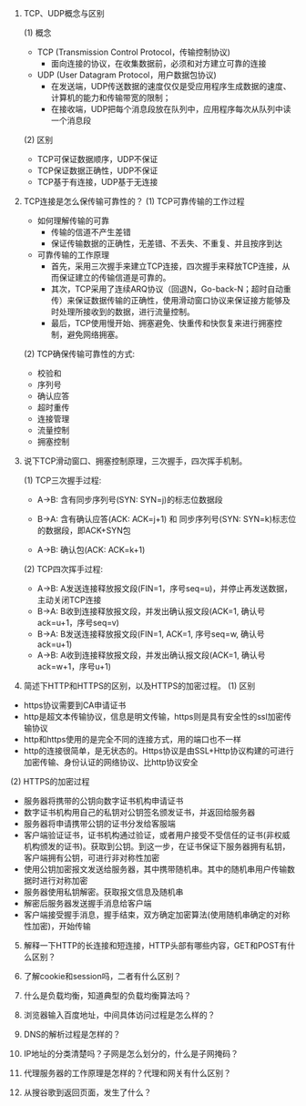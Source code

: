 1. TCP、UDP概念与区别

   (1) 概念

   * TCP (Transmission Control Protocol，传输控制协议) 
     * 面向连接的协议，在收集数据前，必须和对方建立可靠的连接
   * UDP (User Datagram Protocol，用户数据包协议)
     * 在发送端，UDP传送数据的速度仅仅是受应用程序生成数据的速度、计算机的能力和传输带宽的限制；
     * 在接收端，UDP把每个消息段放在队列中，应用程序每次从队列中读一个消息段

   (2) 区别

   * TCP可保证数据顺序，UDP不保证
   * TCP保证数据正确性，UDP不保证
   * TCP基于有连接，UDP基于无连接

   

2. TCP连接是怎么保传输可靠性的？ 
   (1) TCP可靠传输的工作过程

   * 如何理解传输的可靠
     * 传输的信道不产生差错
     * 保证传输数据的正确性，无差错、不丢失、不重复、并且按序到达
   * 可靠传输的工作原理
     * 首先，采用三次握手来建立TCP连接，四次握手来释放TCP连接，从而保证建立的传输信道是可靠的。
     * 其次，TCP采用了连续ARQ协议（回退N，Go-back-N；超时自动重传）来保证数据传输的正确性，使用滑动窗口协议来保证接方能够及时处理所接收到的数据，进行流量控制。
     * 最后，TCP使用慢开始、拥塞避免、快重传和快恢复来进行拥塞控制，避免网络拥塞。

   (2) TCP确保传输可靠性的方式:

   * 校验和
   * 序列号
   * 确认应答
   * 超时重传
   * 连接管理
   * 流量控制
   * 拥塞控制

   

3. 说下TCP滑动窗口、拥塞控制原理，三次握手，四次挥手机制。 

   (1) TCP三次握手过程:

   * A->B: 含有同步序列号(SYN: SYN=j)的标志位数据段

   * B->A: 含有确认应答(ACK: ACK=j+1) 和 同步序列号(SYN: SYN=k)标志位的数据段，即ACK+SYN包

   * A->B: 确认包(ACK: ACK=k+1)

     

   (2) TCP四次挥手过程:

   * A->B: A发送连接释放报文段(FIN=1，序号seq=u)，并停止再发送数据，主动关闭TCP连接
   * B->A: B收到连接释放报文段，并发出确认报文段(ACK=1, 确认号ack=u+1，序号seq=v)
   * B->A: B发送连接释放报文段(FIN=1, ACK=1, 序号seq=w, 确认号ack=u+1)
   * A->B: A收到连接释放报文段，并发出确认报文段(ACK=1, 确认号ack=w+1，序号u+1)

   

4. 简述下HTTP和HTTPS的区别，以及HTTPS的加密过程。
  (1) 区别 

  * https协议需要到CA申请证书
  * http是超文本传输协议，信息是明文传输，https则是具有安全性的ssl加密传输协议
  * http和https使用的是完全不同的连接方式，用的端口也不一样
  * http的连接很简单，是无状态的。Https协议是由SSL+Http协议构建的可进行加密传输、身份认证的网络协议、比http协议安全

  (2) HTTPS的加密过程

  * 服务器将携带的公钥向数字证书机构申请证书
  * 数字证书机构用自己的私钥对公钥签名颁发证书，并返回给服务器
  * 服务器将申请携带公钥的证书分发给客服端
  * 客户端验证证书，证书机构通过验证，或者用户接受不受信任的证书(非权威机构颁发的证书)。获取到公钥。到这一步，在证书保证下服务器拥有私钥，客户端拥有公钥，可进行非对称性加密
  * 使用公钥加密报文发送给服务器，其中携带随机串。其中的随机串用户传输数据时进行对称加密
  * 服务器使用私钥解密。获取报文信息及随机串
  * 解密后服务器发送握手消息给客户端
  * 客户端接受握手消息，握手结束，双方确定加密算法(使用随机串确定的对称性加密)，开始传输

  

5. 解释一下HTTP的长连接和短连接，HTTP头部有哪些内容，GET和POST有什么区别？ 

6. 了解cookie和session吗，二者有什么区别？ 

7. 什么是负载均衡，知道典型的负载均衡算法吗？ 

8. 浏览器输入百度地址，中间具体访问过程是怎么样的？ 

9. DNS的解析过程是怎样的？ 

10. IP地址的分类清楚吗？子网是怎么划分的，什么是子网掩码？ 

11. 代理服务器的工作原理是怎样的？代理和网关有什么区别？

12. 从搜谷歌到返回页面，发生了什么？
